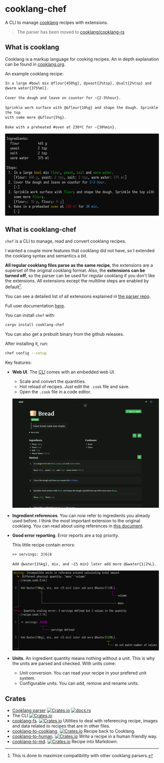 # cooklang-chef

A CLI to manage [cooklang](https://cooklang.org/) recipes with extensions.

> The parser has been moved to [cooklang/cooklang-rs](https://github.com/cooklang/cooklang-rs)

## What is cooklang
Cooklang is a markup language for cooking recipes. An in depth explanation can
be found in [cooklang.org](https://cooklang.org/).

An example cooklang recipe:
```cooklang
In a large #bowl mix @flour{450%g}, @yeast{2%tsp}, @salt{2%tsp} and
@warm water{375%ml}.

Cover the dough and leave on counter for ~{2-3%hour}.

Sprinkle work surface with @&flour{10%g} and shape the dough. Sprinkle the top
with some more @&flour{5%g}.

Bake with a preheated #oven at 230ºC for ~{30%min}.
```
![](./images/bread3.png)

## What is cooklang-chef
`chef` is a CLI to manage, read and convert cooklang recipes.

I wanted a couple more features that cooklang did not have, so I extended the
cooklang syntax and semantics a bit.

**All regular cooklang files parse as the same recipe**, the extensions
are a superset of the original cooklang format. Also, the
**extensions can be turned off**, so the parser can be used for regular cooklang
if you don't like the extensions. All extensions except the multiline steps
are enabled by default[^1].

[^1]: This is done to maximize compatibility with other cooklang parsers.

You can see a detailed list of all extensions explained in [the parser repo](https://github.com/cooklang/cooklang-rs/blob/main/extensions.md).

Full user documentation [here](./docs/README.md).

You can install `chef` with:
```sh
cargo install cooklang-chef
```

You can also get a prebuilt binary from the github releases.

After installing it, run:
```sh
chef config --setup
```

Key features:

- **Web UI**. The [CLI](./docs/cli.md) comes with an embedded web UI.
  - Scale and convert the quantities.
  - Hot reload of recipes. Just edit the `.cook` file and save.
  - Open the `.cook` file in a code editor.
  
  ![](./images/webui.png)

- **Ingredient references**. You can now refer to ingredients you already used
  before. I think the most important extension to the original cooklang. You can
  read about using references in [this document](./docs/using_references.md).

- **Good error reporting**. Error reports are a top priority.

  This little recipe contain errors:
  ```cooklang
  >> servings: 3|6|8

  Add @water{1%kg}, mix, and ~{5 min} later add more @&water{1|2%L}.
  ```
  ![](./images/error_report.png)

- **Units**. An ingredient quantity means nothing without a unit. This is why
  the units are parsed and checked. With units come:
  - Unit conversion. You can read your recipe in your prefered unit system.
  - Configurable units. You can add, remove and rename units.

## Crates

- [Cooklang parser](https://github.com/cooklang/cooklang-rs) [![Crates.io](https://img.shields.io/crates/v/cooklang)](https://crates.io/crates/cooklang) [![docs.rs](https://img.shields.io/docsrs/cooklang)](https://docs.rs/cooklang/)
- The CLI [![Crates.io](https://img.shields.io/crates/v/cooklang-chef)](https://crates.io/crates/cooklang-chef)
- [cooklang-fs](./cooklang-fs). [![Crates.io](https://img.shields.io/crates/v/cooklang-fs)](https://crates.io/crates/cooklang-fs)
  Utilities to deal with referencing recipe, images and data related to recipes that are in other files.
- [cooklang-to-cooklang](./cooklang-to-cooklang). [![Crates.io](https://img.shields.io/crates/v/cooklang-to-cooklang)](https://crates.io/crates/cooklang-to-cooklang) Recipe back to Cooklang.
- [cooklang-to-human](./cooklang-to-human). [![Crates.io](https://img.shields.io/crates/v/cooklang-to-human)](https://crates.io/crates/cooklang-to-human) Write a recipe in a human friendly way.
- [cooklang-to-md](./cooklang-to-md). [![Crates.io](https://img.shields.io/crates/v/cooklang-to-md)](https://crates.io/crates/cooklang-to-md) Recipe into Markdown.

